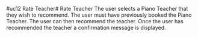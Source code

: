 #uc12 Rate Teacher#
Rate Teacher
	The user selects a Piano Teacher that they wish to recommend. The user must have previously booked the Piano Teacher. The user can then   recommend the teacher. Once the user has recommended the teacher a confirmation message is displayed.
